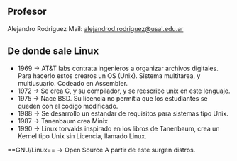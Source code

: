 ## Profesor
Alejandro Rodriguez
Mail: alejandrod.rodriguez@usal.edu.ar


## De donde sale Linux
- 1969 -> AT&T labs contrata ingenieros a organizar archivos digitales.
Para hacerlo estos crearos un OS (Unix). Sistema multitarea, y multiusuario.
Codeado en Assembler.
- 1972 -> Se crea C, y su compilador, y se reescribe unix en este lenguaje.
- 1975 -> Nace BSD. Su licencia no permitia que los estudiantes se queden con el codigo modificado.
- 1988 -> Se desarrollo un estandar de requisitos para sistemas tipo Unix.
- 1987 -> Tanenbaum crea Minix
- 1990 -> Linux torvalds inspirado en los libros de Tanenbaum, crea un Kernel tipo Unix sin Licencia, llamado Linux.

==GNU/Linux== -> Open Source
A partir de este surgen distros.



